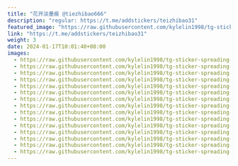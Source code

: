```yaml
---
title: "花开淡墨痕 @tiezhibao666"
description: "regular: https://t.me/addstickers/teizhibao31"
featured_image: "https://raw.githubusercontent.com/kylelin1998/tg-sticker-spreading-worldwide-images/main/img/a9d11fd5-5454-49b7-987f-b0dfac083d88.jpg"
link: "https://t.me/addstickers/teizhibao31"
weight: 3
date: 2024-01-17T10:01:40+08:00
images:
  - https://raw.githubusercontent.com/kylelin1998/tg-sticker-spreading-worldwide-images/main/img/a9d11fd5-5454-49b7-987f-b0dfac083d88.jpg
  - https://raw.githubusercontent.com/kylelin1998/tg-sticker-spreading-worldwide-images/main/img/565f9c22-9622-453b-b064-05226c4b1adb.jpg
  - https://raw.githubusercontent.com/kylelin1998/tg-sticker-spreading-worldwide-images/main/img/41120910-f66b-4799-bf70-3608626e8c29.jpg
  - https://raw.githubusercontent.com/kylelin1998/tg-sticker-spreading-worldwide-images/main/img/81bc4473-ef51-45bf-aa6b-2b04a4a0c0fb.jpg
  - https://raw.githubusercontent.com/kylelin1998/tg-sticker-spreading-worldwide-images/main/img/edbaee4b-fbfe-44d0-9382-41d6f376a744.jpg
  - https://raw.githubusercontent.com/kylelin1998/tg-sticker-spreading-worldwide-images/main/img/63e56c89-a0f9-4160-b3a4-498d20e7a7de.jpg
  - https://raw.githubusercontent.com/kylelin1998/tg-sticker-spreading-worldwide-images/main/img/aa027377-1fc0-4741-ad7e-789033b6e8f5.jpg
  - https://raw.githubusercontent.com/kylelin1998/tg-sticker-spreading-worldwide-images/main/img/d508268f-e802-4881-aecc-846e3ca46a21.jpg
  - https://raw.githubusercontent.com/kylelin1998/tg-sticker-spreading-worldwide-images/main/img/c612baaf-6dcf-46a9-bfb3-fcb31e3a5f41.jpg
  - https://raw.githubusercontent.com/kylelin1998/tg-sticker-spreading-worldwide-images/main/img/2ba67425-7923-4c7b-bc98-71485b0b4ecc.jpg
  - https://raw.githubusercontent.com/kylelin1998/tg-sticker-spreading-worldwide-images/main/img/7c92e793-f920-4050-8420-f169938d16a5.jpg
  - https://raw.githubusercontent.com/kylelin1998/tg-sticker-spreading-worldwide-images/main/img/3c30e8f5-de88-4586-a0c9-e76c09444e4c.jpg
  - https://raw.githubusercontent.com/kylelin1998/tg-sticker-spreading-worldwide-images/main/img/133904da-76e7-4245-b3eb-c31bff1bf74c.jpg
  - https://raw.githubusercontent.com/kylelin1998/tg-sticker-spreading-worldwide-images/main/img/c015f4da-4942-4d9b-89a7-3b6f63e70eed.jpg
  - https://raw.githubusercontent.com/kylelin1998/tg-sticker-spreading-worldwide-images/main/img/9edebb9d-8491-4b2c-bedd-dbcd3e2fed0e.jpg
---
```

